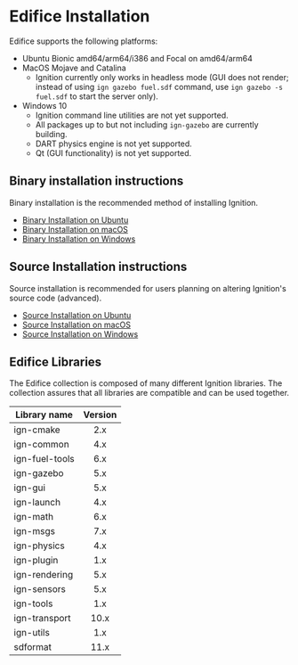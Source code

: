 # Edifice Installation

Edifice supports the following platforms:

 * Ubuntu Bionic amd64/arm64/i386 and Focal on amd64/arm64
 * MacOS Mojave and Catalina
     * Ignition currently only works in headless mode
      (GUI does not render; instead of using `ign gazebo fuel.sdf` command, use
      `ign gazebo -s fuel.sdf` to start the server only).
 * Windows 10
     * Ignition command line utilities are not yet supported.
     * All packages up to but not including `ign-gazebo` are currently building.
     * DART physics engine is not yet supported.
     * Qt (GUI functionality) is not yet supported.


## Binary installation instructions

Binary installation is the recommended method of installing Ignition.

 * [Binary Installation on Ubuntu](install_ubuntu)
 * [Binary Installation on macOS](install_osx)
 * [Binary Installation on Windows](install_windows)

## Source Installation instructions

Source installation is recommended for users planning on altering Ignition's source code (advanced).

 * [Source Installation on Ubuntu](install_ubuntu_src)
 * [Source Installation on macOS](install_osx_src)
 * [Source Installation on Windows](install_windows_src)

## Edifice Libraries

The Edifice collection is composed of many different Ignition libraries. The
collection assures that all libraries are compatible and can be used together.

| Library name       | Version       |
| ------------------ |:-------------:|
|   ign-cmake        |       2.x     |
|   ign-common       |       4.x     |
|   ign-fuel-tools   |       6.x     |
|   ign-gazebo       |       5.x     |
|   ign-gui          |       5.x     |
|   ign-launch       |       4.x     |
|   ign-math         |       6.x     |
|   ign-msgs         |       7.x     |
|   ign-physics      |       4.x     |
|   ign-plugin       |       1.x     |
|   ign-rendering    |       5.x     |
|   ign-sensors      |       5.x     |
|   ign-tools        |       1.x     |
|   ign-transport    |      10.x     |
|   ign-utils        |       1.x     |
|   sdformat         |      11.x     |
